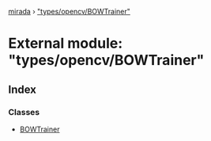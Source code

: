 [mirada](../README.md) › ["types/opencv/BOWTrainer"](_types_opencv_bowtrainer_.md)

# External module: "types/opencv/BOWTrainer"


## Index

### Classes

* [BOWTrainer](../classes/_types_opencv_bowtrainer_.bowtrainer.md)